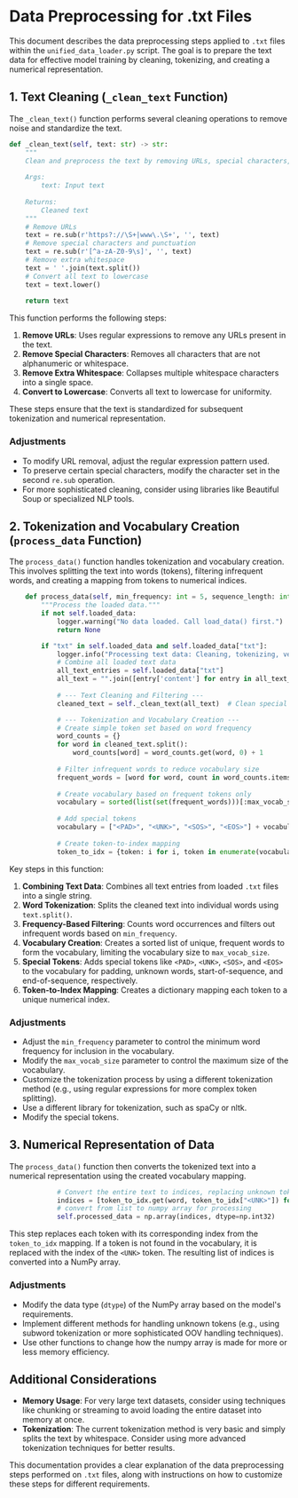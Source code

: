 # Data Preprocessing for .txt Files

This document describes the data preprocessing steps applied to `.txt` files within the `unified_data_loader.py` script. The goal is to prepare the text data for effective model training by cleaning, tokenizing, and creating a numerical representation.

## 1. Text Cleaning (`_clean_text` Function)

The `_clean_text()` function performs several cleaning operations to remove noise and standardize the text.

```python
def _clean_text(self, text: str) -> str:
    """
    Clean and preprocess the text by removing URLs, special characters, and extra whitespace.
    
    Args:
        text: Input text
        
    Returns:
        Cleaned text
    """
    # Remove URLs
    text = re.sub(r'https?://\S+|www\.\S+', '', text)
    # Remove special characters and punctuation
    text = re.sub(r'[^a-zA-Z0-9\s]', '', text)
    # Remove extra whitespace
    text = ' '.join(text.split())
    # Convert all text to lowercase
    text = text.lower()
    
    return text
```

This function performs the following steps:

1.  **Remove URLs**: Uses regular expressions to remove any URLs present in the text.
2.  **Remove Special Characters**: Removes all characters that are not alphanumeric or whitespace.
3.  **Remove Extra Whitespace**: Collapses multiple whitespace characters into a single space.
4.  **Convert to Lowercase**: Converts all text to lowercase for uniformity.

These steps ensure that the text is standardized for subsequent tokenization and numerical representation.

### Adjustments

*   To modify URL removal, adjust the regular expression pattern used.
*   To preserve certain special characters, modify the character set in the second `re.sub` operation.
*   For more sophisticated cleaning, consider using libraries like Beautiful Soup or specialized NLP tools.

## 2. Tokenization and Vocabulary Creation (`process_data` Function)

The `process_data()` function handles tokenization and vocabulary creation. This involves splitting the text into words (tokens), filtering infrequent words, and creating a mapping from tokens to numerical indices.

```python
    def process_data(self, min_frequency: int = 5, sequence_length: int = 256, max_vocab_size: int = 50000) -> Union[np.ndarray, None]:
        """Process the loaded data."""
        if not self.loaded_data:
            logger.warning("No data loaded. Call load_data() first.")
            return None

        if "txt" in self.loaded_data and self.loaded_data["txt"]:
            logger.info("Processing text data: Cleaning, tokenizing, vectorizing...")
            # Combine all loaded text data
            all_text_entries = self.loaded_data["txt"]
            all_text = "".join([entry['content'] for entry in all_text_entries])
            
            # --- Text Cleaning and Filtering ---
            cleaned_text = self._clean_text(all_text)  # Clean special chars, URLs, etc.

            # --- Tokenization and Vocabulary Creation ---
            # Create simple token set based on word frequency
            word_counts = {}
            for word in cleaned_text.split():
                word_counts[word] = word_counts.get(word, 0) + 1
            
            # Filter infrequent words to reduce vocabulary size
            frequent_words = [word for word, count in word_counts.items() if count >= min_frequency]
            
            # Create vocabulary based on frequent tokens only
            vocabulary = sorted(list(set(frequent_words)))[:max_vocab_size]  # Limit vocab size
            
            # Add special tokens
            vocabulary = ["<PAD>", "<UNK>", "<SOS>", "<EOS>"] + vocabulary  # Special tokens
            
            # Create token-to-index mapping
            token_to_idx = {token: i for i, token in enumerate(vocabulary)}
```

Key steps in this function:

1.  **Combining Text Data**: Combines all text entries from loaded `.txt` files into a single string.
2.  **Word Tokenization**: Splits the cleaned text into individual words using `text.split()`.
3.  **Frequency-Based Filtering**: Counts word occurrences and filters out infrequent words based on `min_frequency`.
4.  **Vocabulary Creation**: Creates a sorted list of unique, frequent words to form the vocabulary, limiting the vocabulary size to `max_vocab_size`.
5.  **Special Tokens**: Adds special tokens like `<PAD>`, `<UNK>`, `<SOS>`, and `<EOS>` to the vocabulary for padding, unknown words, start-of-sequence, and end-of-sequence, respectively.
6.  **Token-to-Index Mapping**: Creates a dictionary mapping each token to a unique numerical index.

### Adjustments

*   Adjust the `min_frequency` parameter to control the minimum word frequency for inclusion in the vocabulary.
*   Modify the `max_vocab_size` parameter to control the maximum size of the vocabulary.
*   Customize the tokenization process by using a different tokenization method (e.g., using regular expressions for more complex token splitting).
*   Use a different library for tokenization, such as spaCy or nltk.
*   Modify the special tokens.

## 3. Numerical Representation of Data

The `process_data()` function then converts the tokenized text into a numerical representation using the created vocabulary mapping.

```python
            # Convert the entire text to indices, replacing unknown tokens with <UNK>
            indices = [token_to_idx.get(word, token_to_idx["<UNK>"]) for word in cleaned_text.split()]
            # convert from list to numpy array for processing
            self.processed_data = np.array(indices, dtype=np.int32)
```

This step replaces each token with its corresponding index from the `token_to_idx` mapping. If a token is not found in the vocabulary, it is replaced with the index of the `<UNK>` token.  The resulting list of indices is converted into a NumPy array.

### Adjustments

*   Modify the data type (`dtype`) of the NumPy array based on the model's requirements.
*   Implement different methods for handling unknown tokens (e.g., using subword tokenization or more sophisticated OOV handling techniques).
*   Use other functions to change how the numpy array is made for more or less memory efficiency.

## Additional Considerations

*   **Memory Usage**: For very large text datasets, consider using techniques like chunking or streaming to avoid loading the entire dataset into memory at once.
*   **Tokenization**: The current tokenization method is very basic and simply splits the text by whitespace. Consider using more advanced tokenization techniques for better results.

This documentation provides a clear explanation of the data preprocessing steps performed on `.txt` files, along with instructions on how to customize these steps for different requirements.

